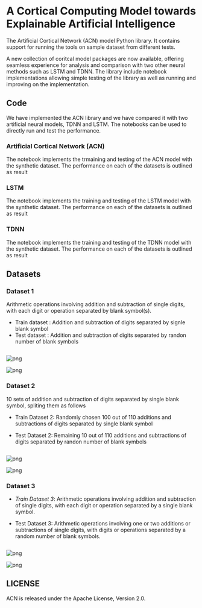 # A Cortical Computing Model towards Explainable Artificial Intelligence

<p>The Artificial Cortical Network (ACN) model Python library. It contains support for running the tools on sample dataset from different tests. 

<p>A new collection of coritcal model packages are now available, offering seamless experience for analysis and comparison with two other neural methods such as  LSTM and TDNN. 
The library include notebook implementations allowing simple testing of the library as well as running and improving on the implementation.

## Code
We have implemented the ACN library and we have compared it with two artificial neural models, TDNN and LSTM. The notebooks can be used to directly run and test the performance.

### Artificial Cortical Network (ACN)  
The notebook implements the trmaining and testing of the ACN model with the synthetic dataset. The performance on each of the datasets is outlined as result

### LSTM
The notebook implements the training and testing of the LSTM model with the synthetic dataset. The performance on each of the datasets is outlined as result

### TDNN
The notebook implements the training and testing of the TDNN model with the synthetic dataset. The performance on each of the datasets is outlined as result

## Datasets

### Dataset 1

Arithmetic operations involving addition and subtraction of single digits, with each digit or operation separated by blank symbol(s).

- Train dataset : Addition and subtraction of digits separated by signle blank symbol
- Test dataset : Addition and subtraction of digits separated by randon number of blank symbols 


```python

```


    
![png](read_me/output_8_0.png)
    



    
![png](read_me/output_8_1.png)
    


### Dataset 2
10 sets of addition and subtraction of digits separated by single blank symbol, spliting them as follows

- Train Dataset 2: Randomly chosen 100 out of 110 additions and subtractions of digits separated by single blank symbol

- Test Dataset 2: Remaining 10 out of 110 additions and subtractions of digits separated by randon number of blank symbols 



```python

```


    
![png](read_me/output_10_0.png)
    



    
![png](read_me/output_10_1.png)
    


### Dataset 3

- *Train Dataset 3*: Arithmetic operations involving addition and subtraction of single digits, with each digit or operation separated by a single blank symbol.

- Test Dataset 3: Arithmetic operations involving one or two additions or subtractions of single digits, with digits or operations separated by a random number of blank symbols.


```python

```


    
![png](read_me/output_12_0.png)
    



    
![png](read_me/output_12_1.png)
    


## LICENSE


ACN is released under the Apache License, Version 2.0.


```python

```
